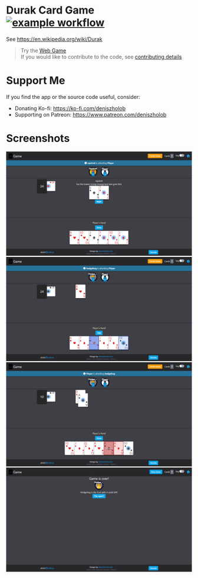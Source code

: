 # Durak Card Game [![example workflow](https://github.com/deniszholob/durak-card-game/actions/workflows/main.yml/badge.svg)](https://github.com/deniszholob/durak-card-game/actions/workflows/main.yml)

See https://en.wikipedia.org/wiki/Durak

> Try the [Web Game](https://deniszholob.github.io/durak-card-game/)<br>
> If you would like to contribute to the code, see [contributing details](CONTRIBUTING.md)

# Support Me

If you find the app or the source code useful, consider:

- Donating Ko-fi: https://ko-fi.com/deniszholob
- Supporting on Patreon: https://www.patreon.com/deniszholob

# Screenshots

![Durak New Game](screenshots/durak-card-game-new.png)
![Durak Bout Defend](screenshots/durak-card-game-defend.png)
![Durak Bout Attack](screenshots/durak-card-game-attack.png)
![Durak Game Over](screenshots/durak-card-game-over.png)
